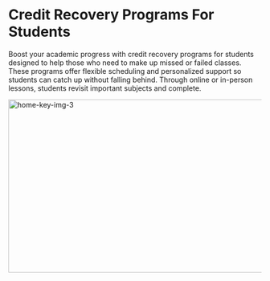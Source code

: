 # Credit Recovery Programs For Students
Boost your academic progress with credit recovery programs for students designed to help those who need to make up missed or failed classes. These programs offer flexible scheduling and personalized support so students can catch up without falling behind. Through online or in-person lessons, students revisit important subjects and complete. 

<img width="514" height="345" alt="home-key-img-3" src="https://github.com/user-attachments/assets/3cdc24bf-cae9-4564-8599-786b730ba392" />

